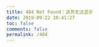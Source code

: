 ```yaml
---
title: 404 Not Found：该页无法显示
date: 2019-09-22 10:41:27
toc: false
comments: false
permalink: /404
---
```


<!DOCTYPE html>
<html>
    <head>
         <meta charset="UTF-8" />
         <title>404</title>
    </head>
    <body>
         <script type="text/javascript" src="//qzonestyle.gtimg.cn/qzone/hybrid/app/404/search_children.js" homePageName="返回首页" homePageUrl="https://lihao6666.cn"></script>
    </body>
</html>